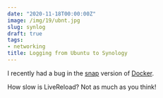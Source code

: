 ```yaml
---
date: "2020-11-18T00:00:00Z"
image: /img/19/ubnt.jpg
slug: synlog
draft: true
tags:
- networking
title: Logging from Ubuntu to Synology
---
```


I recently had a bug in the [snap][] version of [Docker][].


How slow is LiveReload? Not as much as you think! 


[snap]: https://ubuntu.com
[Docker]: https://getdocker.com